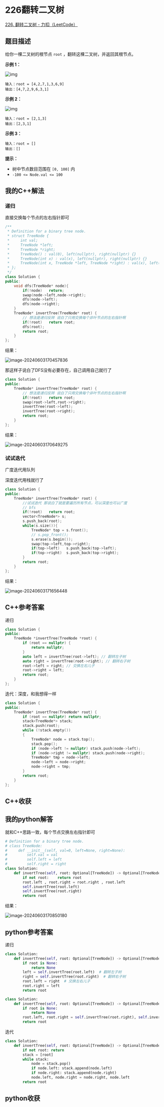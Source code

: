 # 226翻转二叉树

[226. 翻转二叉树 - 力扣（LeetCode）](https://leetcode.cn/problems/invert-binary-tree/description/)

## 题目描述

给你一棵二叉树的根节点 `root` ，翻转这棵二叉树，并返回其根节点。

 

**示例 1：**

![img](./assets/invert1-tree.jpg)

```
输入：root = [4,2,7,1,3,6,9]
输出：[4,7,2,9,6,3,1]
```

**示例 2：**

![img](./assets/invert2-tree.jpg)

```
输入：root = [2,1,3]
输出：[2,3,1]
```

**示例 3：**

```
输入：root = []
输出：[]
```

 

**提示：**

- 树中节点数目范围在 `[0, 100]` 内
- `-100 <= Node.val <= 100`

## 我的C++解法

### 递归

直接交换每个节点的左右指针即可

```cpp
/**
 * Definition for a binary tree node.
 * struct TreeNode {
 *     int val;
 *     TreeNode *left;
 *     TreeNode *right;
 *     TreeNode() : val(0), left(nullptr), right(nullptr) {}
 *     TreeNode(int x) : val(x), left(nullptr), right(nullptr) {}
 *     TreeNode(int x, TreeNode *left, TreeNode *right) : val(x), left(left), right(right) {}
 * };
 */
class Solution {
public:
    void dfs(TreeNode* node){
        if(!node)   return;
        swap(node->left,node->right);
        dfs(node->left);
        dfs(node->right);
    }
    TreeNode* invertTree(TreeNode* root) {
        // 想法是递归反转 说白了只用交换每个非叶节点的左右指针啊
        if(!root)   return root;
        dfs(root);
        return root;
    }
};
```

结果：

![image-20240603170457836](./assets/image-20240603170457836.png)

那这样子说白了DFS没有必要存在，自己调用自己就行了

```cpp
class Solution {
public:
    TreeNode* invertTree(TreeNode* root) {
        // 想法是递归反转 说白了只用交换每个非叶节点的左右指针啊
        if(!root)   return root;
        swap(root->left,root->right);
        invertTree(root->left);
        invertTree(root->right);
        return root;
    }
};
```

结果：

![image-20240603170649275](./assets/image-20240603170649275.png)

### 试试迭代

广度迭代用队列

深度迭代用栈就行了

```cpp
class Solution {
public:
    TreeNode* invertTree(TreeNode* root) {
        //试试迭代 那说白了就是要遍历所有节点，可以深度也可以广度
        // bfs
        if(!root)   return root;
        vector<TreeNode*> s;
        s.push_back(root);
        while(s.size()){
            TreeNode* top = s.front();
            // s.pop_front();
            s.erase(s.begin());
            swap(top->left,top->right);
            if(top->left)   s.push_back(top->left);
            if(top->right)  s.push_back(top->right);
        }
        return root;
    }
};
```

结果：

![image-20240603171656448](./assets/image-20240603171656448.png)

## C++参考答案

递归

```cpp
class Solution {
public:
    TreeNode *invertTree(TreeNode *root) {
        if (root == nullptr) {
            return nullptr;
        }
        auto left = invertTree(root->left); // 翻转左子树
        auto right = invertTree(root->right); // 翻转右子树
        root->left = right; // 交换左右儿子
        root->right = left;
        return root;
    }
};
```

迭代：深度，和我想得一样

```cpp
class Solution {
public:
    TreeNode* invertTree(TreeNode* root) {
        if (root == nullptr) return nullptr;
        stack<TreeNode*> stack;
        stack.push(root);
        while (!stack.empty())
        {
            TreeNode* node = stack.top();
            stack.pop();
            if (node->left != nullptr) stack.push(node->left);
            if (node->right != nullptr) stack.push(node->right);
            TreeNode* tmp = node->left;
            node->left = node->right;
            node->right = tmp;
        }
        return root;
    }
};
```



## C++收获



## 我的python解答

就和C++思路一致，每个节点交换左右指针即可

```python
# Definition for a binary tree node.
# class TreeNode:
#     def __init__(self, val=0, left=None, right=None):
#         self.val = val
#         self.left = left
#         self.right = right
class Solution:
    def invertTree(self, root: Optional[TreeNode]) -> Optional[TreeNode]:
        if not root:    return root
        root.left , root.right = root.right , root.left
        self.invertTree(root.left)
        self.invertTree(root.right)
        return root
```

结果：

![image-20240603170850180](./assets/image-20240603170850180.png)

## python参考答案

递归

```python
class Solution:
    def invertTree(self, root: Optional[TreeNode]) -> Optional[TreeNode]:
        if root is None:
            return None
        left = self.invertTree(root.left)  # 翻转左子树
        right = self.invertTree(root.right)  # 翻转右子树
        root.left = right  # 交换左右儿子
        root.right = left
        return root
```

```python
class Solution:
    def invertTree(self, root: Optional[TreeNode]) -> Optional[TreeNode]:
        if root is None:
            return None
        root.left, root.right = self.invertTree(root.right), self.invertTree(root.left)
        return root
```

迭代

```python
class Solution:
    def invertTree(self, root: Optional[TreeNode]) -> Optional[TreeNode]:
        if not root: return
        stack = [root]
        while stack:
            node = stack.pop()
            if node.left: stack.append(node.left)
            if node.right: stack.append(node.right)
            node.left, node.right = node.right, node.left
        return root
```



## python收获